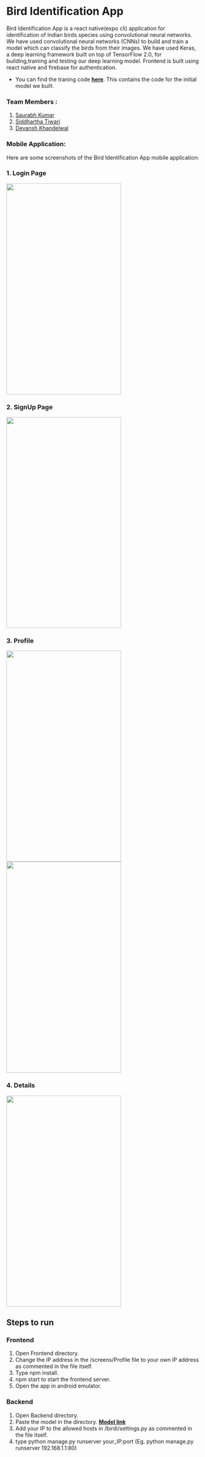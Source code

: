 # Bird Identification App

Bird Identification App is a react native(expo cli) application for identification of Indian birds species using convolutional neural networks. We have used convolutional neural networks (CNNs) to build and train a model which can classify the birds from their images. 
We have used Keras, a deep learning framework built on top of TensorFlow 2.0, for building,training and testing our deep learning model.
Frontend is built using react native and firebase for authentication.

* You can find the traning code **[here](https://drive.google.com/file/d/1ds1OQ1P0pXGASGQY4oUv3b0wvyWxRbPj/view?usp=sharing)**. This contains the code for the initial model we built.

### Team Members :

1.  <a href ="https://github.com/saukr1006">Saurabh Kumar</a> 
2.  <a href ="https://github.com/sid-tiw">Siddhartha Tiwari</a>
3.  <a href ="https://github.com/Devanshk2">Devansh Khandelwal</a>


### Mobile Application:

Here are some screenshots of the Bird Identification App mobile application:

### 1. Login Page
<img src="https://github.com/saukr1006/Bird-Identification-App/blob/master/images/login.PNG" height="550px" width="300px">

<br/>

### 2. SignUp Page

<img src="https://github.com/saukr1006/Bird-Identification-App/blob/master/images/signup.PNG" height="550px" width="300px">


<br/>

### 3. Profile

<img src="https://github.com/saukr1006/Bird-Identification-App/blob/master/images/Profile1.PNG" height="550px" width="300px">
<img src="https://github.com/saukr1006/Bird-Identification-App/blob/master/images/profile2.PNG" height="550px" width="300px">

<br/>

### 4. Details


<img src="https://github.com/saukr1006/Bird-Identification-App/blob/master/images/MoreInfo.PNG" height="550px" width="300px">

<br/>

## Steps to run

### Frontend
1. Open Frontend directory.
2. Change the IP address in the /screens/Profile file to your own IP address as commented in the file itself.
3. Type npm install.
4. npm start to start the frontend server.
5. Open the app in android emulator.

### Backend
1. Open Backend directory.
2. Paste the model in the directory. **[Model link](https://drive.google.com/file/d/1ab-XmG6NZfxSDH212ndtU3zxOp_kHCqo/view?usp=sharing)**
3. Add your IP to the allowed hosts in /birdi/settings.py as commented in the file itself.
4. type python manage.py runserver your_IP:port (Eg. python manage.py runserver 192.168.1.1:80)


